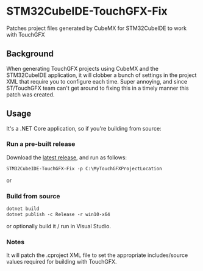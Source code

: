 # STM32CubeIDE-TouchGFX-Fix
Patches project files generated by CubeMX for STM32CubeIDE to work with TouchGFX

## Background

When generating TouchGFX projects using CubeMX and the STM32CubeIDE application, it will clobber a bunch of settings in the project XML that require you to configure each time. Super annoying, and since ST/TouchGFX team can't get around to fixing this in a timely manner this patch was created.

## Usage
It's a .NET Core application, so if you're building from source:

### Run a pre-built release

Download the [latest release](https://github.com/replaysMike/STM32CubeIDE-TouchGFX-Fix/releases), and run as follows:

```ps
STM32CubeIDE-TouchGFX-Fix -p C:\MyTouchGFXProjectLocation
```

or

### Build from source

```ps
dotnet build
dotnet publish -c Release -r win10-x64
```

or optionally build it / run in Visual Studio.

### Notes

It will patch the .cproject XML file to set the appropriate includes/source values required for building with TouchGFX.
